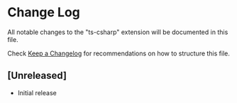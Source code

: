 # Change Log

All notable changes to the "ts-csharp" extension will be documented in this file.

Check [Keep a Changelog](http://keepachangelog.com/) for recommendations on how to structure this file.

## [Unreleased]

- Initial release